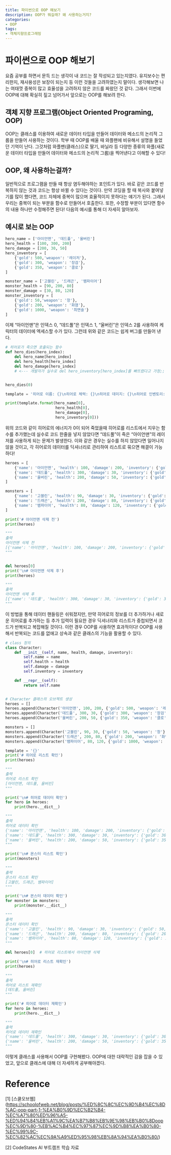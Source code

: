 ```yaml
---
title: 파이썬으로 OOP 해보기
description: OOP가 뭐길래? 왜 사용하는거지?
categories:
- OOP
tags: 
- 객체지향프로그래밍
---
```


# 파이썬으로 OOP 해보기
요즘 공부를 하면서 문득 드는 생각이 내 코드는 잘 작성되고 있는지였다. 유지보수는 편리한지, 재사용성은 보장이 되는지 등 이런 것들을 고려하였는지 말이다.
생각해보면 나는 여태껏 중복이 많고 효율성을 고려하지 않은 코드를 짜왔던 것 같다. 그래서 이번에 OOP에 대해 확실히 짚고 넘어가서 앞으로는 OOP를 해보려 한다.

## 객체 지향 프로그램(Object Oriented Programing, OOP)
OOP는 클래스를 이용하여 새로운 데이터 타입을 만들어 데이터와 메소드의 논리적 그룹을 만들어 사용하는 것이다. 학부 때 OOP를 배울 때 와플팬에 비유해서 설명을 들었던 기억이 난다.
그것처럼 와플팬(클래스)으로 딸기, 바닐라 등 다양한 종류의 와플(새로운 데이터 타입을 만들어 데이터와 메소드의 논리적 그룹)을 찍어낸다고 이해할 수 있다!

## OOP, 왜 사용하는걸까?
일반적으로 프로그램을 만들 때 항상 염두해야하는 포인트가 있다. 바로 같은 코드를 반복하지 않는 것과 코드는 항상 바뀔 수 있다는 것이다.
만약 코딩을 할 때 복사와 붙여넣기를 많이 했다면, 코드 자체에 중복이 많으며 효율적이지 못하다는 얘기가 된다. 그래서 우리는 중복이 되는 부분을 함수로 만들어서 호출한다.
또한, 수정할 부분이 있다면 함수의 내용 하나만 수정해주면 된다! 다음의 예시를 통해 더 자세히 알아보자.

## 예시로 보는 OOP

```python
hero_name = ['아이언맨', '데드풀', '울버린']
hero_health = [100, 300, 200]
hero_damage = [200, 30, 50]
hero_inventory = [
    {'gold': 500,'weapon': '레이저'},
    {'gold': 300, 'weapon': '장검'},
    {'gold': 350, 'weapon': '클로'}
]

monster_name = ['고블린', '드래곤', '뱀파이어']
monster_health = [90, 200, 80]
monster_damage = [30, 80, 120]
monster_inventory = [
    {'gold': 50,'weapon': '창'},
    {'gold': 200, 'weapon': '화염'},
    {'gold': 1000, 'weapon': '최면술'}
]
```

이제 “아이언맨”은 인덱스 0, “데드풀”은 인덱스 1, “울버린”은 인덱스 2를 사용하여 케릭터의 데이터에 엑세스할 수가 있다. 
그런데 위와 같은 코드는 쉽게 버그를 만들어 낸다.

```python
# 히어로가 죽으면 호출되는 함수
def hero_dies(hero_index):
    del hero_name[hero_index]
    del hero_health[hero_index]
    del hero_damage[hero_index]
    # <--- 개발자가 실수로 del hero_inventory[hero_index]를 빠뜨렸다고 가정;;


hero_dies(0)

template = '히어로 이름: {}\n히어로 체력: {}\n히어로 데미지: {}\n히어로 인벤토리: {}'

print(template.format(hero_name[0],
                      hero_health[0],
                      hero_damage[0],
                      hero_inventory[0]))
```

위의 코드와 같이 히어로의 에너지가 0이 되어 죽었을때 히어로를 리스트에서 지우는 함수를 추가했는데 실수로 코드 한줄을 넣지 않았다면 “데드풀”이 죽은 “아이언맨”의 레이저를 사용하게 되는 문제가 발생한다.
이와 같은 경우는 실수를 하지 않았다면 일어나지 않을 것이고, 각 히어로의 데이터를 딕셔너리로 관리하여 리스트로 묶으면 해결이 가능하다!

```python
heroes = [
    {'name': '아이언맨', 'health': 100, 'damage': 200, 'inventory': {'gold': 500, 'weapon': '레이저'}},
    {'name': '데드풀', 'health': 300, 'damage': 30, 'inventory': {'gold': 300, 'weapon': '장검'}},
    {'name': '울버린', 'health': 200, 'damage': 50, 'inventory': {'gold': 350, 'weapon': '클로'}}
]

monsters = [
    {'name': '고블린', 'health': 90, 'damage': 30, 'inventory': {'gold': 50, 'weapon': '창'}},
    {'name': '드래곤', 'health': 200, 'damage': 80, 'inventory': {'gold': 200, 'weapon': '화염'}},
    {'name': '뱀파이어', 'health': 80, 'damage': 120, 'inventory': {'gold': 1000, 'weapon': '최면술'}}
]

print('# 아이언맨 삭제 전')
print(heroes)

"""
출력
아이언맨 삭제 전
[{'name': '아이언맨', 'health': 100, 'damage': 200, 'inventory': {'gold': 500, 'weapon': '레이저'}}, {'name': '데드풀', 'health': 300, 'damage': 30, 'inventory': {'gold': 300, 'weapon': '장검'}}, {'name': '울버린', 'health': 200, 'damage': 50, 'inventory': {'gold': 350, 'weapon': '클로'}}]
"""


del heroes[0]
print('\n# 아이언맨 삭제 후')
print(heroes)

"""
출력
아이언맨 삭제 후
[{'name': '데드풀', 'health': 300, 'damage': 30, 'inventory': {'gold': 300, 'weapon': '장검'}}, {'name': '울버린', 'health': 200, 'damage': 50, 'inventory': {'gold': 350, 'weapon': '클로'}}]
"""
```

이 방법을 통해 데이터 핸들링은 쉬워졌지만, 만약 히어로의 정보를 더 추가하거나 새로운 히어로를 추가하는 등 추가 입력이 필요한 경우 딕셔너리와 리스트가 중첩되면서 코드가 반복되고 복잡해질 것이다.
이런 경우 OOP를 사용하면 효과적이다! OOP를 사용해서 반복되는 코드를 없애고 상속과 같은 클래스의 기능을 활용할 수 있다.

```python
# class 정의
class Character:
    def __init__(self, name, health, damage, inventory):
        self.name = name
        self.health = health
        self.damage = damage
        self.inventory = inventory

    def __repr__(self):
        return self.name


# Character 클래스의 오브젝트 생성
heroes = []
heroes.append(Character('아이언맨', 100, 200, {'gold': 500, 'weapon': '레이저'}))
heroes.append(Character('데드풀', 300, 30, {'gold': 300, 'weapon': '장검'}))
heroes.append(Character('울버린', 200, 50, {'gold': 350, 'weapon': '클로'}))

monsters = []
monsters.append(Character('고블린', 90, 30, {'gold': 50, 'weapon': '창'}))
monsters.append(Character('드래곤', 200, 80, {'gold': 200, 'weapon': '화염'}))
monsters.append(Character('뱀파이어', 80, 120, {'gold': 1000, 'weapon': '최면술'}))

template = '{}'
print('# 히어로 리스트 확인')
print(heroes)

"""
출력
히어로 리스트 확인
[아이언맨, 데드풀, 울버린]
"""

print('\n# 히어로 데이터 확인')
for hero in heroes:
    print(hero.__dict__)

"""
출력
히어로 데이터 확인
{'name': '아이언맨', 'health': 100, 'damage': 200, 'inventory': {'gold': 500, 'weapon': '레이저'}}
{'name': '데드풀', 'health': 300, 'damage': 30, 'inventory': {'gold': 300, 'weapon': '장검'}}
{'name': '울버린', 'health': 200, 'damage': 50, 'inventory': {'gold': 350, 'weapon': '클로'}}
"""

print('\n# 몬스터 리스트 확인')
print(monsters)

"""
출력
몬스터 리스트 확인
[고블린, 드래곤, 뱀파이어]
"""

print('\n# 몬스터 데이터 확인')
for monster in monsters:
    print(monster.__dict__)

"""
출력
몬스터 데이터 확인
{'name': '고블린', 'health': 90, 'damage': 30, 'inventory': {'gold': 50, 'weapon': '창'}}
{'name': '드래곤', 'health': 200, 'damage': 80, 'inventory': {'gold': 200, 'weapon': '화염'}}
{'name': '뱀파이어', 'health': 80, 'damage': 120, 'inventory': {'gold': 1000, 'weapon': '최면술'}}
"""

del heroes[0]  # 히어로 리스트에서 아이언맨 삭제

print('\n# 히어로 리스트 재확인')
print(heroes)

"""
출력
히어로 리스트 재확인
[데드풀, 울버린]
"""

print('# 히어로 데이터 재확인')
for hero in heroes:
    print(hero.__dict__)

"""
출력
히어로 데이터 재확인
{'name': '데드풀', 'health': 300, 'damage': 30, 'inventory': {'gold': 300, 'weapon': '장검'}}
{'name': '울버린', 'health': 200, 'damage': 50, 'inventory': {'gold': 350, 'weapon': '클로'}}
"""
```

이렇게 클래스를 사용해서 OOP를 구현해봤다. OOP에 대한 대략적인 감을 잡을 수 있었고, 앞으로 클래스에 대해 더 자세하게 공부해야겠다.

# Reference
[1] [스쿨오브웹] (https://schoolofweb.net/blog/posts/%ED%8C%8C%EC%9D%B4%EC%8D%AC-oop-part-1-%EA%B0%9D%EC%B2%B4-%EC%A7%80%ED%96%A5-%ED%94%84%EB%A1%9C%EA%B7%B8%EB%9E%98%EB%B0%8Doop%EC%9D%80-%EB%AC%B4%EC%97%87%EC%9D%B8%EA%B0%80-%EC%99%9C-%EC%82%AC%EC%9A%A9%ED%95%98%EB%8A%94%EA%B0%80/)

[2] CodeStates AI 부트캠프 학습 자료